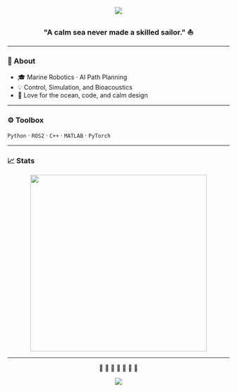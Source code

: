 <p align="center">
  <img src="https://capsule-render.vercel.app/api?type=waving&color=0:003366,100:00B4D8&height=100&section=header&text=🌊%20Flow%20with%20the%20Tide%20🌊&fontSize=24&fontColor=FFFFFF" />
</p>

<h3 align="center">"A calm sea never made a skilled sailor." ⛵</h3>

---

### 🪸 About
- 🎓 Marine Robotics · AI Path Planning  
- 💡 Control, Simulation, and Bioacoustics  
- 🌊 Love for the ocean, code, and calm design  

---

### ⚙️ Toolbox
`Python` · `ROS2` · `C++` · `MATLAB` · `PyTorch`

---

### 📈 Stats
<p align="center">
  <img src="https://github-readme-stats.vercel.app/api?username=S1194789&theme=ocean_dark&show_icons=true&hide_border=true" width="400">
</p>

---

<p align="center">
  🐋 🌊 🐚 🐬 🌊 🐳 🪸  
</p>

<p align="center">
  <img src="https://capsule-render.vercel.app/api?type=waving&color=0:00B4D8,100:003366&height=100&section=footer" />
</p>
